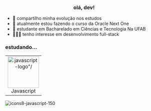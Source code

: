 <h3 align="center">olá, dev!</h3>

<div>
  
- 🍵 compartilho minha evolução nos estudos
- 📂 atualmente estou fazendo o curso da Oracle Next One
- 📝 estudante em Bacharelado em Ciências e Tecnologia Na UFAB
- 👨🏻‍💻 tenho interesse em desenvolvimento full-stack
</div>

<h3>estudando...</h3>

<table align="center">
  <tr>
    <td align="center">
      <img style="width: 100; max-width: 300;" src="https://github.com/user-attachments/assets/cb4cf253-9c7a-4930-9534-b98d404313ce" alt=javascript-logo"/>
      <br>Javascript
    </td>
  </tr>
</table>



![icons8-javascript-150](https://github.com/user-attachments/assets/cb4cf253-9c7a-4930-9534-b98d404313ce)
